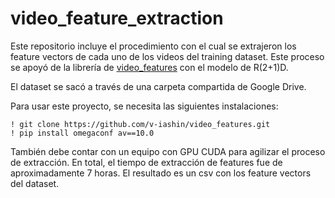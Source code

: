 # video_feature_extraction

Este repositorio incluye el procedimiento con el cual se extrajeron los feature vectors de cada uno de los videos del training dataset.
Este proceso se apoyó de la librería de [video_features](https://v-iashin.github.io/video_features/models/r21d/) con el modelo de R(2+1)D.

El dataset se sacó a través de una carpeta compartida de Google Drive. 

Para usar este proyecto, se necesita las siguientes instalaciones:

```
! git clone https://github.com/v-iashin/video_features.git
! pip install omegaconf av==10.0
```

También debe contar con un equipo con GPU CUDA para agilizar el proceso de extracción.
En total, el tiempo de extracción de features fue de aproximadamente 7 horas.
El resultado es un csv con los feature vectors del dataset.
